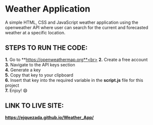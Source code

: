 # Weather Application
A simple HTML, CSS and JavaScript weather application using the openweather API where user can search for the current and forecasted weather at a specific location.

## STEPS TO RUN THE CODE:

**1.** Go to **https://openweathermap.org**<br>
**2.** Create a free account<br>
**3.** Navigate to the API keys section<br>
**4.** Generate a key<br>
**5.** Copy that key to your clipboard<br>
**6.** Insert that key into the required variable in the **script.js** file for this project<br>
**7.** Enjoy! :smile:

## LINK TO LIVE SITE: 
**https://ejquezada.github.io/Weather_App/**

